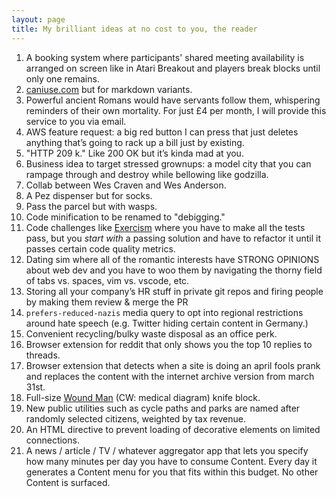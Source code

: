 ```yaml
---
layout: page
title: My brilliant ideas at no cost to you, the reader
---
```


1. A booking system where participants' shared meeting availability is arranged on screen like in Atari Breakout and players break blocks until only one remains.
2. [caniuse.com](https://caniuse.com) but for markdown variants.
3. Powerful ancient Romans would have servants follow them, whispering reminders of their own mortality. For just £4 per month, I will provide this service to you via email.
4. AWS feature request: a big red button I can press that just deletes anything that’s going to rack up a bill just by existing.
5. "HTTP 209 k." Like 200 OK but it’s kinda mad at you.
6. Business idea to target stressed grownups: a model city that you can rampage through and destroy while bellowing like godzilla.
7. Collab between Wes Craven and Wes Anderson.
8. A Pez dispenser but for socks.
9. Pass the parcel but with wasps.
10. Code minification to be renamed to "debigging."
11. Code challenges like [Exercism](https://exercism.org) where you have to make all the tests pass, but you *start with* a passing solution and have to refactor it until it passes certain code quality metrics.
12. Dating sim where all of the romantic interests have STRONG OPINIONS about web dev and you have to woo them by navigating the thorny field of tabs vs. spaces, vim vs. vscode, etc.
13. Storing all your company’s HR stuff in private git repos and firing people by making them review & merge the PR
14. `prefers-reduced-nazis` media query to opt into regional restrictions around hate speech (e.g. Twitter hiding certain content in Germany.)
15. Convenient recycling/bulky waste disposal as an office perk.
16. Browser extension for reddit that only shows you the top 10 replies to threads.
17. Browser extension that detects when a site is doing an april fools prank and replaces the content with the internet archive version from march 31st.
18. Full-size [Wound Man](https://en.wikipedia.org/wiki/Wound_Man) (CW: medical diagram) knife block.
19. New public utilities such as cycle paths and parks are named after randomly selected citizens, weighted by tax revenue.
20. An HTML directive to prevent loading of decorative elements on limited connections.
21. A news / article / TV / whatever aggregator app that lets you specify how many minutes per day you have to consume Content. Every day it generates a Content menu for you that fits within this budget. No other Content is surfaced.